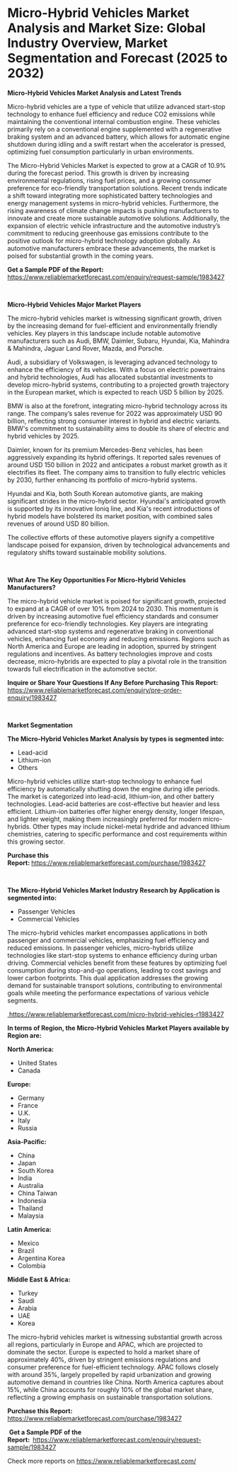 <p><h1>Micro-Hybrid Vehicles Market Analysis and Market Size: Global Industry Overview, Market Segmentation and Forecast (2025 to 2032)</h1></p><p><strong>Micro-Hybrid Vehicles Market Analysis and Latest Trends</strong></p>
<p><p>Micro-hybrid vehicles are a type of vehicle that utilize advanced start-stop technology to enhance fuel efficiency and reduce CO2 emissions while maintaining the conventional internal combustion engine. These vehicles primarily rely on a conventional engine supplemented with a regenerative braking system and an advanced battery, which allows for automatic engine shutdown during idling and a swift restart when the accelerator is pressed, optimizing fuel consumption particularly in urban environments.</p><p>The Micro-Hybrid Vehicles Market is expected to grow at a CAGR of 10.9% during the forecast period. This growth is driven by increasing environmental regulations, rising fuel prices, and a growing consumer preference for eco-friendly transportation solutions. Recent trends indicate a shift toward integrating more sophisticated battery technologies and energy management systems in micro-hybrid vehicles. Furthermore, the rising awareness of climate change impacts is pushing manufacturers to innovate and create more sustainable automotive solutions. Additionally, the expansion of electric vehicle infrastructure and the automotive industry’s commitment to reducing greenhouse gas emissions contribute to the positive outlook for micro-hybrid technology adoption globally. As automotive manufacturers embrace these advancements, the market is poised for substantial growth in the coming years.</p></p>
<p><strong>Get a Sample PDF of the Report:&nbsp;</strong> <a href="https://www.reliablemarketforecast.com/enquiry/request-sample/1983427?utm_campaign=3225&utm_medium=2&utm_source=Github&utm_content=ia&utm_term=31032025&utm_id=micro-hybrid-vehicles">https://www.reliablemarketforecast.com/enquiry/request-sample/1983427</a></p>
<p>&nbsp;</p>
<p><strong>Micro-Hybrid Vehicles Major Market Players</strong></p>
<p><p>The micro-hybrid vehicles market is witnessing significant growth, driven by the increasing demand for fuel-efficient and environmentally friendly vehicles. Key players in this landscape include notable automotive manufacturers such as Audi, BMW, Daimler, Subaru, Hyundai, Kia, Mahindra & Mahindra, Jaguar Land Rover, Mazda, and Porsche.</p><p>Audi, a subsidiary of Volkswagen, is leveraging advanced technology to enhance the efficiency of its vehicles. With a focus on electric powertrains and hybrid technologies, Audi has allocated substantial investments to develop micro-hybrid systems, contributing to a projected growth trajectory in the European market, which is expected to reach USD 5 billion by 2025.</p><p>BMW is also at the forefront, integrating micro-hybrid technology across its range. The company’s sales revenue for 2022 was approximately USD 90 billion, reflecting strong consumer interest in hybrid and electric variants. BMW's commitment to sustainability aims to double its share of electric and hybrid vehicles by 2025.</p><p>Daimler, known for its premium Mercedes-Benz vehicles, has been aggressively expanding its hybrid offerings. It reported sales revenues of around USD 150 billion in 2022 and anticipates a robust market growth as it electrifies its fleet. The company aims to transition to fully electric vehicles by 2030, further enhancing its portfolio of micro-hybrid systems.</p><p>Hyundai and Kia, both South Korean automotive giants, are making significant strides in the micro-hybrid sector. Hyundai's anticipated growth is supported by its innovative Ioniq line, and Kia's recent introductions of hybrid models have bolstered its market position, with combined sales revenues of around USD 80 billion. </p><p>The collective efforts of these automotive players signify a competitive landscape poised for expansion, driven by technological advancements and regulatory shifts toward sustainable mobility solutions.</p></p>
<p>&nbsp;</p>
<p><strong>What Are The Key Opportunities For Micro-Hybrid Vehicles Manufacturers?</strong></p>
<p><p>The micro-hybrid vehicle market is poised for significant growth, projected to expand at a CAGR of over 10% from 2024 to 2030. This momentum is driven by increasing automotive fuel efficiency standards and consumer preference for eco-friendly technologies. Key players are integrating advanced start-stop systems and regenerative braking in conventional vehicles, enhancing fuel economy and reducing emissions. Regions such as North America and Europe are leading in adoption, spurred by stringent regulations and incentives. As battery technologies improve and costs decrease, micro-hybrids are expected to play a pivotal role in the transition towards full electrification in the automotive sector.</p></p>
<p><strong>Inquire or Share Your Questions If Any Before Purchasing This Report:</strong> <a href="https://www.reliablemarketforecast.com/enquiry/pre-order-enquiry/1983427?utm_campaign=3225&utm_medium=2&utm_source=Github&utm_content=ia&utm_term=31032025&utm_id=micro-hybrid-vehicles">https://www.reliablemarketforecast.com/enquiry/pre-order-enquiry/1983427</a></p>
<p>&nbsp;</p>
<p><strong>Market Segmentation</strong></p>
<p><strong>The Micro-Hybrid Vehicles Market Analysis by types is segmented into:</strong></p>
<p><ul><li>Lead-acid</li><li>Lithium-ion</li><li>Others</li></ul></p>
<p><p>Micro-hybrid vehicles utilize start-stop technology to enhance fuel efficiency by automatically shutting down the engine during idle periods. The market is categorized into lead-acid, lithium-ion, and other battery technologies. Lead-acid batteries are cost-effective but heavier and less efficient. Lithium-ion batteries offer higher energy density, longer lifespan, and lighter weight, making them increasingly preferred for modern micro-hybrids. Other types may include nickel-metal hydride and advanced lithium chemistries, catering to specific performance and cost requirements within this growing sector.</p></p>
<p><strong>Purchase this Report:&nbsp;</strong><a href="https://www.reliablemarketforecast.com/purchase/1983427?utm_campaign=3225&utm_medium=2&utm_source=Github&utm_content=ia&utm_term=31032025&utm_id=micro-hybrid-vehicles">https://www.reliablemarketforecast.com/purchase/1983427</a></p>
<p>&nbsp;</p>
<p><strong>The Micro-Hybrid Vehicles Market Industry Research by Application is segmented into:</strong></p>
<p><ul><li>Passenger Vehicles</li><li>Commercial Vehicles</li></ul></p>
<p><p>The micro-hybrid vehicles market encompasses applications in both passenger and commercial vehicles, emphasizing fuel efficiency and reduced emissions. In passenger vehicles, micro-hybrids utilize technologies like start-stop systems to enhance efficiency during urban driving. Commercial vehicles benefit from these features by optimizing fuel consumption during stop-and-go operations, leading to cost savings and lower carbon footprints. This dual application addresses the growing demand for sustainable transport solutions, contributing to environmental goals while meeting the performance expectations of various vehicle segments.</p></p>
<p><a href="https://www.reliablemarketforecast.com/micro-hybrid-vehicles-r1983427?utm_campaign=3225&utm_medium=2&utm_source=Github&utm_content=ia&utm_term=31032025&utm_id=micro-hybrid-vehicles">&nbsp;https://www.reliablemarketforecast.com/micro-hybrid-vehicles-r1983427</a></p>
<p><strong>In terms of Region, the Micro-Hybrid Vehicles Market Players available by Region are:</strong></p>
<p>
    <p> <strong> North America: </strong>
        <ul>
            <li>United States</li>
            <li>Canada</li>
        </ul>
        </p> 
    <p> <strong> Europe: </strong>
        <ul>
            <li>Germany</li>
            <li>France</li>
            <li>U.K.</li>
            <li>Italy</li>
            <li>Russia</li>
        </ul>
        </p> 
    <p> <strong> Asia-Pacific: </strong>
        <ul>
            <li>China</li>
            <li>Japan</li>
            <li>South Korea</li>
            <li>India</li>
            <li>Australia</li>
            <li>China Taiwan</li>
            <li>Indonesia</li>
            <li>Thailand</li>
            <li>Malaysia</li>
        </ul>
        </p> 
    <p> <strong> Latin America: </strong>
        <ul>
            <li>Mexico</li>
            <li>Brazil</li>
            <li>Argentina Korea</li>
            <li>Colombia</li>
        </ul>
        </p> 
    <p> <strong> Middle East & Africa: </strong>
        <ul>
            <li>Turkey</li>
            <li>Saudi</li>
            <li>Arabia</li>
            <li>UAE</li>
            <li>Korea</li>
        </ul>
    </p>
    </p>
<p><p>The micro-hybrid vehicles market is witnessing substantial growth across all regions, particularly in Europe and APAC, which are projected to dominate the sector. Europe is expected to hold a market share of approximately 40%, driven by stringent emissions regulations and consumer preference for fuel-efficient technology. APAC follows closely with around 35%, largely propelled by rapid urbanization and growing automotive demand in countries like China. North America captures about 15%, while China accounts for roughly 10% of the global market share, reflecting a growing emphasis on sustainable transportation solutions.</p></p>
<p><strong>Purchase this Report: </strong><a href="https://www.reliablemarketforecast.com/purchase/1983427?utm_campaign=3225&utm_medium=2&utm_source=Github&utm_content=ia&utm_term=31032025&utm_id=micro-hybrid-vehicles">https://www.reliablemarketforecast.com/purchase/1983427</a></p>
<p>&nbsp;<strong>Get a Sample PDF of the Report:&nbsp;&nbsp;</strong><a href="https://www.reliablemarketforecast.com/enquiry/request-sample/1983427?utm_campaign=3225&utm_medium=2&utm_source=Github&utm_content=ia&utm_term=31032025&utm_id=micro-hybrid-vehicles">https://www.reliablemarketforecast.com/enquiry/request-sample/1983427</a></p>
<p><strong></strong></p>
<p>Check more reports on <a href="https://www.reliablemarketforecast.com/?utm_campaign=3225&utm_medium=2&utm_source=Github&utm_content=ia&utm_term=31032025&utm_id=micro-hybrid-vehicles">https://www.reliablemarketforecast.com/</a></p>